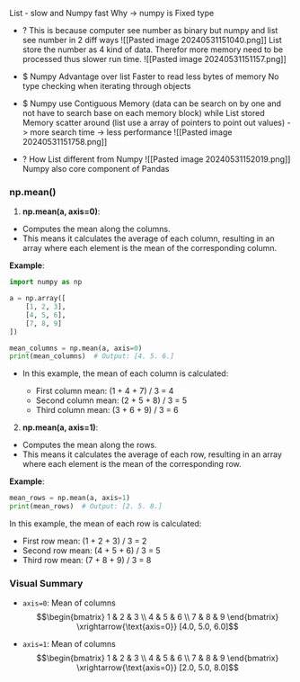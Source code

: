 List - slow and Numpy fast 
Why -> numpy is Fixed type 
+ ? This is because computer see number as binary but numpy and list see number in 2 diff ways
	![[Pasted image 20240531151040.png]]
	List store the number as 4 kind of data. Therefor more memory need to be processed thus slower run time.
	![[Pasted image 20240531151157.png]]
+ $ Numpy Advantage over list
	Faster to read less bytes of memory
	No type checking when iterating through objects

+ $ Numpy use Contiguous Memory (data can be search on by one and not have to search base on each memory block)
	while List stored Memory scatter around (list use a array of pointers to point out values) -> more search time -> less performance
	![[Pasted image 20240531151758.png]]
+ ? How List different from Numpy
	![[Pasted image 20240531152019.png]]
	Numpy also core component of Pandas


### np.mean()
1. **np.mean(a, axis=0)**:
- Computes the mean along the columns.
- This means it calculates the average of each column, resulting in an array where each element is the mean of the corresponding column.

**Example**:
```python
import numpy as np

a = np.array([
    [1, 2, 3],
    [4, 5, 6],
    [7, 8, 9]
])

mean_columns = np.mean(a, axis=0)
print(mean_columns)  # Output: [4. 5. 6.]
```
- In this example, the mean of each column is calculated:
    
    - First column mean: (1 + 4 + 7) / 3 = 4
    - Second column mean: (2 + 5 + 8) / 3 = 5
    - Third column mean: (3 + 6 + 9) / 3 = 6

2. **np.mean(a, axis=1)**:
- Computes the mean along the rows.
- This means it calculates the average of each row, resulting in an array where each element is the mean of the corresponding row.
 
 **Example**:
```python
mean_rows = np.mean(a, axis=1)
print(mean_rows)  # Output: [2. 5. 8.]
```
In this example, the mean of each row is calculated:

- First row mean: (1 + 2 + 3) / 3 = 2
- Second row mean: (4 + 5 + 6) / 3 = 5
- Third row mean: (7 + 8 + 9) / 3 = 8

### Visual Summary

- `axis=0`: Mean of columns
$$\begin{bmatrix} 1 & 2 & 3 \\ 4 & 5 & 6 \\ 7 & 8 & 9 \end{bmatrix} \xrightarrow{\text{axis=0}} [4.0, 5.0, 6.0]$$

- `axis=1`: Mean of columns
$$\begin{bmatrix} 1 & 2 & 3 \\ 4 & 5 & 6 \\ 7 & 8 & 9 \end{bmatrix} \xrightarrow{\text{axis=0}} [2.0, 5.0, 8.0]$$

